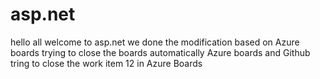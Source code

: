 # asp.net
hello all welcome to asp.net
we done the modification based on Azure boards
trying to close the boards automatically
Azure boards and Github
tring to close the work item 12 in Azure Boards
